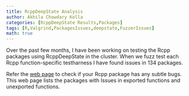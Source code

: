```yaml
---
title: RcppDeepState Analysis
author: Akhila Chowdary Kolla
categories: [RcppDeepState Results,Packages]
tags: [R,Valgrind,PackagesIssues,deepstate,FuzzerIssues]
math: true
---
```


Over the past few months, I have been working on testing the Rcpp packages using RcppDeepState in the cluster. When we fuzz test each Rcpp function-specific testharness I have found issues in 134 packages. 

Refer the [web page](https://akhikolla.github.io./packages-folders/root.html) to check if your Rcpp package has any subtle bugs. This web page lists the packages with Issues in exported functions and unexported functions.


